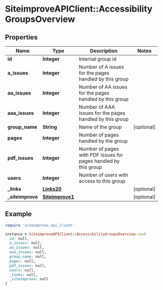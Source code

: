 # SiteimproveAPIClient::AccessibilityGroupsOverview

## Properties

| Name | Type | Description | Notes |
| ---- | ---- | ----------- | ----- |
| **id** | **Integer** | Internal group id |  |
| **a_issues** | **Integer** | Number of A issues for the pages handled by this group |  |
| **aa_issues** | **Integer** | Number of AA issues for the pages handled by this group |  |
| **aaa_issues** | **Integer** | Number of AAA issues for the pages handled by this group |  |
| **group_name** | **String** | Name of the group | [optional] |
| **pages** | **Integer** | Number of pages handled by the group |  |
| **pdf_issues** | **Integer** | Number of pages with PDF Issues for pages handled by this group |  |
| **users** | **Integer** | Number of users with access to this group |  |
| **_links** | [**Links20**](Links20.md) |  | [optional] |
| **_siteimprove** | [**Siteimprove1**](Siteimprove1.md) |  | [optional] |

## Example

```ruby
require 'siteimprove_api_client'

instance = SiteimproveAPIClient::AccessibilityGroupsOverview.new(
  id: null,
  a_issues: null,
  aa_issues: null,
  aaa_issues: null,
  group_name: null,
  pages: null,
  pdf_issues: null,
  users: null,
  _links: null,
  _siteimprove: null
)
```

